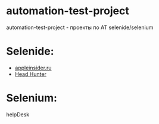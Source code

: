 # automation-test-project
automation-test-project - проекты по AT selenide/selenium

# Selenide:
* [appleinsider.ru](https://appleinsider.ru/)
* [Head Hunter](https://hh.ru/)
# Selenium:
  helpDesk
